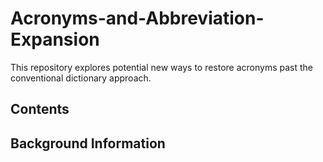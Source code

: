 # Acronyms-and-Abbreviation-Expansion
This repository explores potential new ways to restore acronyms past the conventional dictionary approach. 


## Contents


## Background Information
